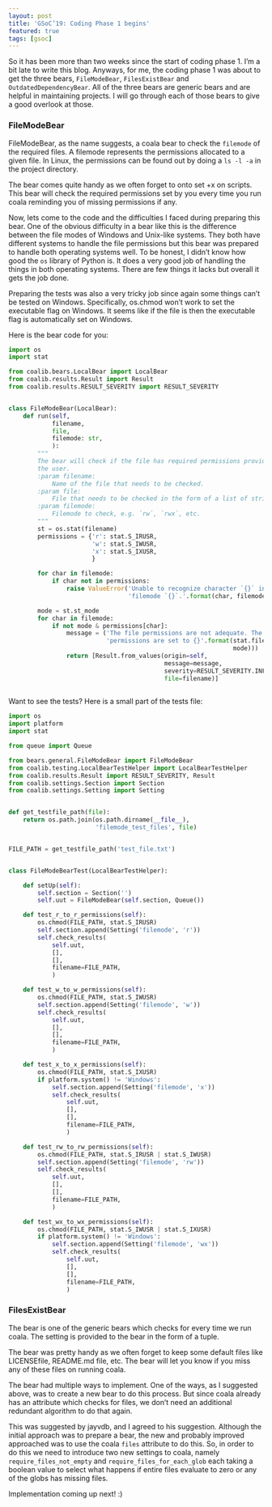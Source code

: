 ```yaml
---
layout: post
title: 'GSoC’19: Coding Phase 1 begins'
featured: true
tags: [gsoc]
---
```


So it has been more than two weeks since the start of coding phase 1. I’m a bit
late to write this blog. Anyways, for me, the coding phase 1 was about to get
the three bears, `FileModeBear`, `FilesExistBear` and `OutdatedDependencyBear`.
All of the three bears are generic bears and are helpful in maintaining
projects. I will go through each of those bears to give a good overlook at
those.

### FileModeBear

FileModeBear, as the name suggests, a coala bear to check the `filemode` of the
required files. A filemode represents the permissions allocated to a given file.
In Linux, the permissions can be found out by doing a `ls -l -a` in the project
directory.

The bear comes quite handy as we often forget to onto set +x on scripts. This
bear will check the required permissions set by you every time you run coala
reminding you of missing permissions if any.

Now, lets come to the code and the difficulties I faced during preparing this
bear. One of the obvious difficulty in a bear like this is the difference
between the file modes of Windows and Unix-like systems. They both have
different systems to handle the file permissions but this bear was prepared
to handle both operating systems well. To be honest, I didn’t know how good the
`os` library of Python is. It does a very good job of handling the things in
both operating systems. There are few things it lacks but overall it gets the
job done. 

Preparing the tests was also a very tricky job since again some things can’t be
tested on Windows. Specifically, os.chmod won’t work to set the executable flag
on Windows. It seems like if the file is then the executable flag is
automatically set on Windows.

Here is the bear code for you:

```py
import os
import stat

from coalib.bears.LocalBear import LocalBear
from coalib.results.Result import Result
from coalib.results.RESULT_SEVERITY import RESULT_SEVERITY


class FileModeBear(LocalBear):
    def run(self,
            filename,
            file,
            filemode: str,
            ):
        """
        The bear will check if the file has required permissions provided by
        the user.
        :param filename:
            Name of the file that needs to be checked.
        :param file:
            File that needs to be checked in the form of a list of strings.
        :param filemode:
            Filemode to check, e.g. `rw`, `rwx`, etc.
        """
        st = os.stat(filename)
        permissions = {'r': stat.S_IRUSR,
                       'w': stat.S_IWUSR,
                       'x': stat.S_IXUSR,
                       }

        for char in filemode:
            if char not in permissions:
                raise ValueError('Unable to recognize character `{}` in '
                                 'filemode `{}`.'.format(char, filemode))

        mode = st.st_mode
        for char in filemode:
            if not mode & permissions[char]:
                message = ('The file permissions are not adequate. The '
                           'permissions are set to {}'.format(stat.filemode(
                                                              mode)))
                return [Result.from_values(origin=self,
                                           message=message,
                                           severity=RESULT_SEVERITY.INFO,
                                           file=filename)]
 
```

Want to see the tests? Here is a small part of the tests file:

```py
import os
import platform
import stat

from queue import Queue

from bears.general.FileModeBear import FileModeBear
from coalib.testing.LocalBearTestHelper import LocalBearTestHelper
from coalib.results.Result import RESULT_SEVERITY, Result
from coalib.settings.Section import Section
from coalib.settings.Setting import Setting


def get_testfile_path(file):
    return os.path.join(os.path.dirname(__file__),
                        'filemode_test_files', file)


FILE_PATH = get_testfile_path('test_file.txt')


class FileModeBearTest(LocalBearTestHelper):

    def setUp(self):
        self.section = Section('')
        self.uut = FileModeBear(self.section, Queue())

    def test_r_to_r_permissions(self):
        os.chmod(FILE_PATH, stat.S_IRUSR)
        self.section.append(Setting('filemode', 'r'))
        self.check_results(
            self.uut,
            [],
            [],
            filename=FILE_PATH,
            )

    def test_w_to_w_permissions(self):
        os.chmod(FILE_PATH, stat.S_IWUSR)
        self.section.append(Setting('filemode', 'w'))
        self.check_results(
            self.uut,
            [],
            [],
            filename=FILE_PATH,
            )

    def test_x_to_x_permissions(self):
        os.chmod(FILE_PATH, stat.S_IXUSR)
        if platform.system() != 'Windows':
            self.section.append(Setting('filemode', 'x'))
            self.check_results(
                self.uut,
                [],
                [],
                filename=FILE_PATH,
                )

    def test_rw_to_rw_permissions(self):
        os.chmod(FILE_PATH, stat.S_IRUSR | stat.S_IWUSR)
        self.section.append(Setting('filemode', 'rw'))
        self.check_results(
            self.uut,
            [],
            [],
            filename=FILE_PATH,
            )

    def test_wx_to_wx_permissions(self):
        os.chmod(FILE_PATH, stat.S_IWUSR | stat.S_IXUSR)
        if platform.system() != 'Windows':
            self.section.append(Setting('filemode', 'wx'))
            self.check_results(
                self.uut,
                [],
                [],
                filename=FILE_PATH,
                )

```

### FilesExistBear

The bear is one of the generic bears which checks for every time we run coala.
The setting is provided to the bear in the form of a tuple.

The bear was pretty handy as we often forget to keep some default files like
LICENSEfile, README.md file, etc. The bear will let you know if you miss any of
these files on running coala.

The bear had multiple ways to implement. One of the ways, as I suggested above,
was to create a new bear to do this process. But since coala already has an
attribute which checks for files, we don’t need an additional redundant
algorithm to do that again.

This was suggested by jayvdb, and I agreed to his suggestion. Although the
initial approach was to prepare a bear, the new and probably improved approached
was to use the coala `files` attribute to do this. So, in order to do this we need
to introduce two new settings to coala, namely `require_files_not_empty` and
`require_files_for_each_glob` each taking a boolean value to select what happens
if entire files evaluate to zero or any of the globs has missing files.

Implementation coming up next! :)
